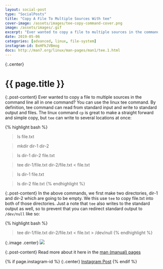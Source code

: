 ```yaml
---
layout: social-post
type: "SocialPosts"
title: "Copy A File To Multiple Sources With tee"
cover-image: /assets/images/tee-copy-command-cover.png
image: /assets/images/.gif
excerpt: "Ever wanted to copy a file to multiple sources in the command line all in one command? You can use the linux tee command."
date: 2019-05-06
categories: [advanced, linux, file-system]
instagram-id: BxHFkJVBmog
docs: http://man7.org/linux/man-pages/man1/tee.1.html
---
```

{:.center}
# {{ page.title }}

{:.post-content}
Ever wanted to copy a file to multiple sources in the command line all in one command? You can use the linux tee command.
By definition, tee command can read from standard input and write to standard output and files.
The linux command `cp` is great to make a straight forward and simple copy, but
`tee` can write to several locations at once:

{% highlight bash %}
> ls
file.txt

> mkdir dir-1 dir-2

> ls
dir-1    dir-2    file.txt

> tee dir-1/file.txt dir-2/file.txt < file.txt

> ls dir-1
file.txt

> ls dir-2
file.txt
{% endhighlight %}

{:.post-content}
In the above commands, we first make two directories, dir-1 and dir-2 which
are going to be empty. We this use `tee` to copy file.txt into both
of those directories. Just a note that `tee` also writes to the standard output as
well, so to prevent that you can redirect standard output to `/dev/null`
like so:

{% highlight bash %}
> tee dir-1/file.txt dir-2/file.txt < file.txt > /dev/null
{% endhighlight %}

{:.image .center}
![]({{page.image}})

{:.post-content}
Read more about it here in the <a href="{{page.docs}}" target="_blank">man (manual) pages</a>

{% if page.instagram-id %}
{:.center}
<a class="insta-link" href="https://www.instagram.com/p/{{page.instagram-id}}" target="_blank">Instagram Post</a>
{% endif %}
